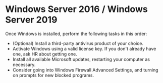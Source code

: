 # Windows Server 2016 / Windows Server 2019

Once Windows is installed, perform the following tasks in this order:

- (Optional) Install a third-party antivirus product of your choice.
- Activate Windows using a valid license key. If you don't already have one, ask HR about getting one.
- Install all available Microsoft updates, restarting your computer as necessary.
- Consider going into Windows Firewall Advanced Settings, and turning on prompts for new blocked programs.
